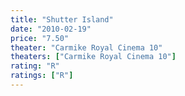```yaml
---
title: "Shutter Island"
date: "2010-02-19"
price: "7.50"
theater: "Carmike Royal Cinema 10"
theaters: ["Carmike Royal Cinema 10"]
rating: "R"
ratings: ["R"]
---
```

